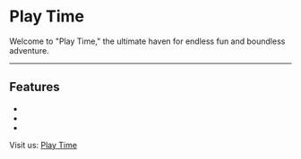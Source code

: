 # **Play Time**

Welcome to "Play Time," the ultimate haven for endless fun and boundless adventure. 

***

## Features
* 
* 
* 

Visit us:  [Play Time](https://www.npmjs.com/package/aos)